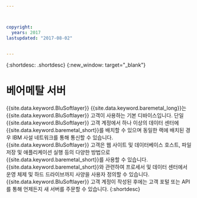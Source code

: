 ```yaml
---



copyright:
  years: 2017
lastupdated: "2017-08-02"


---
```


{:shortdesc: .shortdesc}
{:new_window: target="_blank"}

# 베어메탈 서버

{{site.data.keyword.BluSoftlayer}} {{site.data.keyword.baremetal_long}}는 {{site.data.keyword.BluSoftlayer}} 고객이 사용하는 기본 디바이스입니다. 단일 {{site.data.keyword.BluSoftlayer}} 고객 계정에서 하나 이상의 데이터 센터에 {{site.data.keyword.baremetal_short}}를 배치할 수 있으며 동일한 랙에 배치된 경우 IBM 사설 네트워크를 통해 통신할 수 있습니다. {{site.data.keyword.BluSoftlayer}} 고객은 웹 사이트 및 데이터베이스 호스트, 파일 저장 및 애플리케이션 실행 등의 다양한 방법으로 {{site.data.keyword.baremetal_short}}를 사용할 수 있습니다. {{site.data.keyword.baremetal_short}}와 관련하여 프로세서 및 데이터 센터에서 운영 체제 및 하드 드라이브까지 사양을 사용자 정의할 수 있습니다. {{site.data.keyword.BluSoftlayer}} 고객 계정이 작성된 후에는 고객 포털 또는 API를 통해 언제든지 새 서버를 주문할 수 있습니다.
{:shortdesc}
